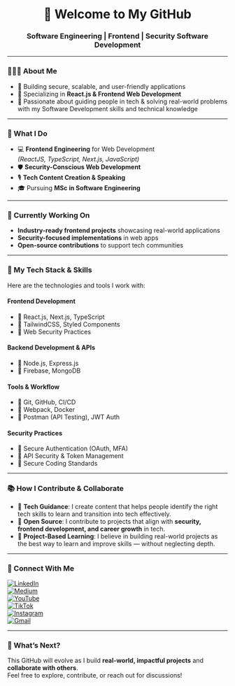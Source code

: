 <h1 align="center">🚀 Welcome to My GitHub</h1>

<h3 align="center">Software Engineering | Frontend | Security Software Development</h3>

---

### 👩🏽‍💻 About Me

- 🔷 Building secure, scalable, and user-friendly applications  
- 🔷 Specializing in **React.js & Frontend Web Development**  
- 🔷 Passionate about guiding people in tech & solving real-world problems with my Software Development skills and technical knowledge  

---

### 🌟 What I Do

- 💻 **Frontend Engineering** for Web Development  
  *(ReactJS, TypeScript, Next.js, JavaScript)*  
- 🛡 **Security-Conscious Web Development**  
- 🎙 **Tech Content Creation & Speaking**  
- 🎓 Pursuing **MSc in Software Engineering**

---

### 🚧 Currently Working On

- **Industry-ready frontend projects** showcasing real-world applications  
- **Security-focused implementations** in web apps  
- **Open-source contributions** to support tech communities

---

### 📌 My Tech Stack & Skills

Here are the technologies and tools I work with:

#### **Frontend Development**
- 🔹 React.js, Next.js, TypeScript  
- 🔹 TailwindCSS, Styled Components  
- 🔹 Web Security Practices

#### **Backend Development & APIs**
- 🔹 Node.js, Express.js  
- 🔹 Firebase, MongoDB

#### **Tools & Workflow**
- 🔹 Git, GitHub, CI/CD  
- 🔹 Webpack, Docker  
- 🔹 Postman (API Testing), JWT Auth

#### **Security Practices**
- 🔹 Secure Authentication (OAuth, MFA)  
- 🔹 API Security & Token Management  
- 🔹 Secure Coding Standards

---

### 📚 How I Contribute & Collaborate

- 🔷 **Tech Guidance**: I create content that helps people identify the right tech skills to learn and transition into tech effectively.  
- 🔷 **Open Source**: I contribute to projects that align with **security, frontend development, and career growth** in tech.  
- 🔷 **Project-Based Learning**: I believe in building real-world projects as the best way to learn and improve skills — without neglecting depth.

---

### 🔗 Connect With Me

[![LinkedIn](https://img.shields.io/badge/LinkedIn-blue?logo=linkedin&style=flat-square)](https://www.linkedin.com/in/alaerejones)  
[![Medium](https://img.shields.io/badge/Medium-black?logo=medium&style=flat-square)](https://medium.com/@alaerejones)  
[![YouTube](https://img.shields.io/badge/YouTube-red?logo=youtube&style=flat-square)](https://youtube.com/@missjones_tech)  
[![TikTok](https://img.shields.io/badge/TikTok-black?logo=tiktok&style=flat-square)](https://www.tiktok.com/@missjones_tech)  
[![Instagram](https://img.shields.io/badge/Instagram-pink?logo=instagram&style=flat-square)](https://instagram.com/missjones_tech)  
[![Gmail](https://img.shields.io/badge/Email-red?logo=gmail&style=flat-square)](mailto:missjonestech@gmail.com)

---

### 🚀 What’s Next?

This GitHub will evolve as I build **real-world, impactful projects** and **collaborate with others**.  
Feel free to explore, contribute, or reach out for discussions!

